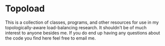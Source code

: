 # Topoload

This is a collection of classes, programs, and other resources for use in my topologically-aware load-balancing research.  It shouldn't be of much interest to anyone besides me.  If you do end up having any questions about the code you find here feel free to email me.
